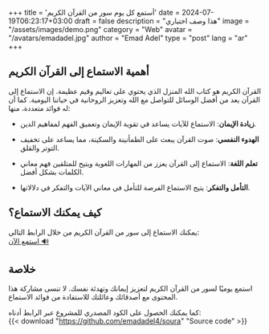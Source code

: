 +++
title = 'أستمع كل يوم سور من القرآن الكريم'
date = 2024-07-19T06:23:17+03:00
draft = false
description = "هذا وصف اختباري"
image = "/assets/images/demo.png"
category = "Web"
avatar = "/avatars/emadadel.jpg"
author = "Emad Adel"
type   = "post"
lang   = "ar"
+++




## أهمية الاستماع إلى القرآن الكريم

القرآن الكريم هو كتاب الله المنزل الذي يحتوي على تعاليم وقيم عظيمة. إن الاستماع إلى القرآن يعد من أفضل الوسائل للتواصل مع الله وتعزيز الروحانية في حياتنا اليومية. كما أن له فوائد متعددة، منها:

- **زيادة الإيمان**: الاستماع للآيات يساعد في تقوية الإيمان وتعميق الفهم لمفاهيم الدين.

- **الهدوء النفسي**: صوت القرآن يبعث على الطمأنينة والسكينة، مما يساعد على تخفيف التوتر والقلق.

- **تعلم اللغة**: الاستماع إلى القرآن يعزز من المهارات اللغوية ويتيح للمتلقين فهم معاني الكلمات بشكل أفضل.

- **التأمل والتفكر**: يتيح الاستماع الفرصة للتأمل في معاني الآيات والتفكر في دلالاتها.

## كيف يمكنك الاستماع؟

يمكنك الاستماع إلى سور من القرآن الكريم من خلال الرابط التالي:  
[استمع الآن 🔊](https://emadadel4.github.io/Soura/)


## خلاصة

استمع يوميًا لسور من القرآن الكريم لتعزيز إيمانك وتهدئة نفسك. لا تنسى مشاركة هذا المحتوى مع أصدقائك وعائلتك للاستفادة من فوائد الاستماع.


كما يمكنك الحصول على الكود المصدري للمشروع عبر الرابط أدناه:  
{{< download "https://github.com/emadadel4/soura" "Source code" >}}

